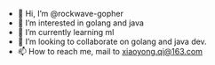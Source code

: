 - 👋 Hi, I’m @rockwave-gopher
- 👀 I’m interested in golang and java
- 🌱 I’m currently learning ml
- 💞️ I’m looking to collaborate on golang and java dev.
- 📫 How to reach me, mail to xiaoyong.qi@163.com

<!---
rockwave-gopher/rockwave-gopher is a ✨ special ✨ repository because its `README.md` (this file) appears on your GitHub profile.
You can click the Preview link to take a look at your changes.
--->
